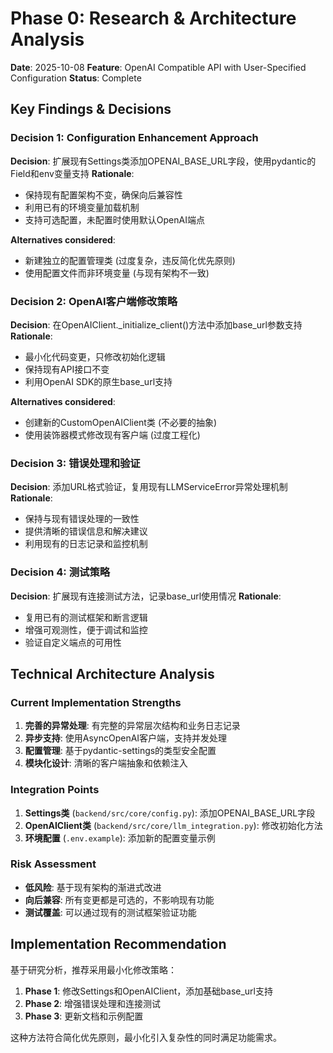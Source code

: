 # Phase 0: Research & Architecture Analysis

**Date**: 2025-10-08
**Feature**: OpenAI Compatible API with User-Specified Configuration
**Status**: Complete

## Key Findings & Decisions

### Decision 1: Configuration Enhancement Approach
**Decision**: 扩展现有Settings类添加OPENAI_BASE_URL字段，使用pydantic的Field和env变量支持
**Rationale**:
- 保持现有配置架构不变，确保向后兼容性
- 利用已有的环境变量加载机制
- 支持可选配置，未配置时使用默认OpenAI端点

**Alternatives considered**:
- 新建独立的配置管理类 (过度复杂，违反简化优先原则)
- 使用配置文件而非环境变量 (与现有架构不一致)

### Decision 2: OpenAI客户端修改策略
**Decision**: 在OpenAIClient._initialize_client()方法中添加base_url参数支持
**Rationale**:
- 最小化代码变更，只修改初始化逻辑
- 保持现有API接口不变
- 利用OpenAI SDK的原生base_url支持

**Alternatives considered**:
- 创建新的CustomOpenAIClient类 (不必要的抽象)
- 使用装饰器模式修改现有客户端 (过度工程化)

### Decision 3: 错误处理和验证
**Decision**: 添加URL格式验证，复用现有LLMServiceError异常处理机制
**Rationale**:
- 保持与现有错误处理的一致性
- 提供清晰的错误信息和解决建议
- 利用现有的日志记录和监控机制

### Decision 4: 测试策略
**Decision**: 扩展现有连接测试方法，记录base_url使用情况
**Rationale**:
- 复用已有的测试框架和断言逻辑
- 增强可观测性，便于调试和监控
- 验证自定义端点的可用性

## Technical Architecture Analysis

### Current Implementation Strengths
1. **完善的异常处理**: 有完整的异常层次结构和业务日志记录
2. **异步支持**: 使用AsyncOpenAI客户端，支持并发处理
3. **配置管理**: 基于pydantic-settings的类型安全配置
4. **模块化设计**: 清晰的客户端抽象和依赖注入

### Integration Points
1. **Settings类** (`backend/src/core/config.py`): 添加OPENAI_BASE_URL字段
2. **OpenAIClient类** (`backend/src/core/llm_integration.py`): 修改初始化方法
3. **环境配置** (`.env.example`): 添加新的配置变量示例

### Risk Assessment
- **低风险**: 基于现有架构的渐进式改进
- **向后兼容**: 所有变更都是可选的，不影响现有功能
- **测试覆盖**: 可以通过现有的测试框架验证功能

## Implementation Recommendation

基于研究分析，推荐采用最小化修改策略：

1. **Phase 1**: 修改Settings和OpenAIClient，添加基础base_url支持
2. **Phase 2**: 增强错误处理和连接测试
3. **Phase 3**: 更新文档和示例配置

这种方法符合简化优先原则，最小化引入复杂性的同时满足功能需求。
